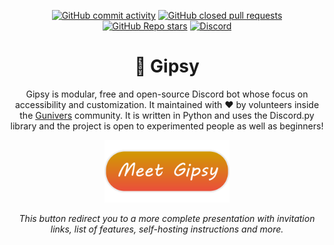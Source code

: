 <!--
Ce programme est régi par la licence CeCILL soumise au droit français et
respectant les principes de diffusion des logiciels libres. Vous pouvez
utiliser, modifier et/ou redistribuer ce programme sous les conditions
de la licence CeCILL diffusée sur le site "http://www.cecill.info".
-->

<div align=center>

[![GitHub commit activity](https://img.shields.io/github/commit-activity/m/Gunivers/Gipsy?color=orange&label=average%20contributions&style=for-the-badge)](#) [![GitHub closed pull requests](https://img.shields.io/github/issues-pr-closed/Gunivers/Gipsy?color=orange&style=for-the-badge)](#) [![GitHub Repo stars](https://img.shields.io/github/stars/Gunivers/Gipsy?color=orange&style=for-the-badge)](#)
[![Discord](https://img.shields.io/discord/125723125685026816?color=blue&label=Discord&style=for-the-badge&logo=Discord)](https://discord.gg/E8qq6tN)

# 👻 Gipsy

Gipsy is modular, free and open-source Discord bot whose focus on accessibility and customization. It maintained with ❤️ by volunteers inside the [Gunivers](https://gunivers.net/) community. It is written in Python and uses the Discord.py library and the project is open to experimented people as well as beginners!

<a href="https://gipsy.rtfd.io">
<img src="docs/img/meet_gipsy.png" width="200" alt="Meet Gipsy">
</a>

*This button redirect you to a more complete presentation with invitation links, list of features, self-hosting instructions and more.*

</div>